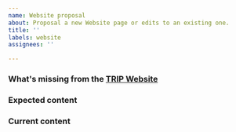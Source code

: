 ```yaml
---
name: Website proposal
about: Proposal a new Website page or edits to an existing one.
title: ''
labels: website
assignees: ''

---
```


### What's missing from the [TRIP Website](https://trip.dev)
<!-- Read this link before creating your first issue: https://guides.trip.dev/contributing/contributing-to-trip -->


<!-- Include your examples, templates, and evidence from users here -->

### Expected content
<!-- Tell us what content should be present -->

### Current content
<!-- Tell us what current content is present instead -->
